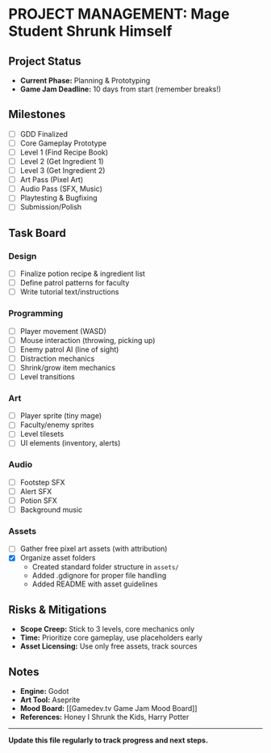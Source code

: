 # PROJECT MANAGEMENT: Mage Student Shrunk Himself

## Project Status
- **Current Phase:** Planning & Prototyping
- **Game Jam Deadline:** 10 days from start (remember breaks!)

## Milestones
- [ ] GDD Finalized
- [ ] Core Gameplay Prototype
- [ ] Level 1 (Find Recipe Book)
- [ ] Level 2 (Get Ingredient 1)
- [ ] Level 3 (Get Ingredient 2)
- [ ] Art Pass (Pixel Art)
- [ ] Audio Pass (SFX, Music)
- [ ] Playtesting & Bugfixing
- [ ] Submission/Polish

## Task Board
### Design
- [ ] Finalize potion recipe & ingredient list
- [ ] Define patrol patterns for faculty
- [ ] Write tutorial text/instructions

### Programming
- [ ] Player movement (WASD)
- [ ] Mouse interaction (throwing, picking up)
- [ ] Enemy patrol AI (line of sight)
- [ ] Distraction mechanics
- [ ] Shrink/grow item mechanics
- [ ] Level transitions

### Art
- [ ] Player sprite (tiny mage)
- [ ] Faculty/enemy sprites
- [ ] Level tilesets
- [ ] UI elements (inventory, alerts)

### Audio
- [ ] Footstep SFX
- [ ] Alert SFX
- [ ] Potion SFX
- [ ] Background music

### Assets
- [ ] Gather free pixel art assets (with attribution)
- [x] Organize asset folders
  - Created standard folder structure in `assets/`
  - Added .gdignore for proper file handling
  - Added README with asset guidelines

## Risks & Mitigations
- **Scope Creep:** Stick to 3 levels, core mechanics only
- **Time:** Prioritize core gameplay, use placeholders early
- **Asset Licensing:** Use only free assets, track sources

## Notes
- **Engine:** Godot
- **Art Tool:** Aseprite
- **Mood Board:** [[Gamedev.tv Game Jam Mood Board]]
- **References:** Honey I Shrunk the Kids, Harry Potter

---

**Update this file regularly to track progress and next steps.**
